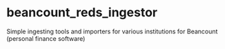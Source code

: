 # beancount_reds_ingestor
Simple ingesting tools and importers for various institutions for Beancount (personal finance software)
